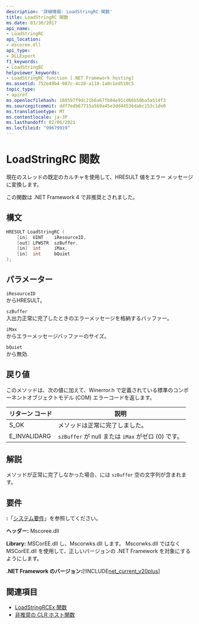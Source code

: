 ```yaml
---
description: '詳細情報: LoadStringRC 関数'
title: LoadStringRC 関数
ms.date: 03/30/2017
api_name:
- LoadStringRC
api_location:
- mscoree.dll
api_type:
- DLLExport
f1_keywords:
- LoadStringRC
helpviewer_keywords:
- LoadStringRC function [.NET Framework hosting]
ms.assetid: 752e49b4-987c-4c28-a118-1a0c1ed510c5
topic_type:
- apiref
ms.openlocfilehash: 188597f9dc21b6a67fb84e91cd66b50ba5a514f3
ms.sourcegitcommit: ddf7edb67715a5b9a45e3dd44536dabc153c1de0
ms.translationtype: MT
ms.contentlocale: ja-JP
ms.lasthandoff: 02/06/2021
ms.locfileid: "99679919"
---
```

# <a name="loadstringrc-function"></a>LoadStringRC 関数

現在のスレッドの既定のカルチャを使用して、HRESULT 値をエラー メッセージに変換します。  
  
 この関数は .NET Framework 4 で非推奨とされました。  
  
## <a name="syntax"></a>構文  
  
```cpp  
HRESULT LoadStringRC (  
    [in]  UINT    iResourceID,
    [out] LPWSTR  szBuffer,
    [in]  int     iMax,
    [in]  int     bQuiet  
);  
```  
  
## <a name="parameters"></a>パラメーター  

 `iResourceID`  
 からHRESULT。  
  
 `szBuffer`  
 入出力正常に完了したときのエラーメッセージを格納するバッファー。  
  
 `iMax`  
 からエラーメッセージバッファーのサイズ。  
  
 `bQuiet`  
 から無効.  
  
## <a name="return-value"></a>戻り値  

 このメソッドは、次の値に加えて、Winerror.h で定義されている標準のコンポーネントオブジェクトモデル (COM) エラーコードを返します。  
  
|リターン コード|説明|  
|-----------------|-----------------|  
|S_OK|メソッドは正常に完了しました。|  
|E_INVALIDARG|`szBuffer` が null または `iMax` がゼロ (0) です。|  
  
## <a name="remarks"></a>解説  

 メソッドが正常に完了しなかった場合、には `szBuffer` 空の文字列が含まれます。  
  
## <a name="requirements"></a>要件  

 **:**「[システム要件](../../get-started/system-requirements.md)」を参照してください。  
  
 **ヘッダー:** Mscoree.dll  
  
 **Library:** MSCorEE.dll し、Mscorwks.dll します。 Mscorwks.dll ではなく MSCorEE.dll を使用して、正しいバージョンの .NET Framework を対象にするようにします。  
  
 **.NET Framework のバージョン:**[!INCLUDE[net_current_v20plus](../../../../includes/net-current-v20plus-md.md)]  
  
## <a name="see-also"></a>関連項目

- [LoadStringRCEx 関数](loadstringrcex-function.md)
- [非推奨の CLR ホスト関数](deprecated-clr-hosting-functions.md)
